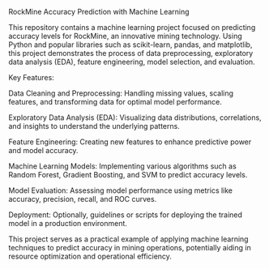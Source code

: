 RockMine Accuracy Prediction with Machine Learning

This repository contains a machine learning project focused on predicting accuracy levels for RockMine, an innovative mining technology. Using Python and popular libraries such as scikit-learn, pandas, and matplotlib, this project demonstrates the process of data preprocessing, exploratory data analysis (EDA), feature engineering, model selection, and evaluation.

Key Features:

Data Cleaning and Preprocessing: Handling missing values, scaling features, and transforming data for optimal model performance.

Exploratory Data Analysis (EDA): Visualizing data distributions, correlations, and insights to understand the underlying patterns.

Feature Engineering: Creating new features to enhance predictive power and model accuracy.

Machine Learning Models: Implementing various algorithms such as Random Forest, Gradient Boosting, and SVM to predict accuracy levels.

Model Evaluation: Assessing model performance using metrics like accuracy, precision, recall, and ROC curves.

Deployment: Optionally, guidelines or scripts for deploying the trained model in a production environment.


This project serves as a practical example of applying machine learning techniques to predict accuracy in mining operations, potentially aiding in resource optimization and operational efficiency.
